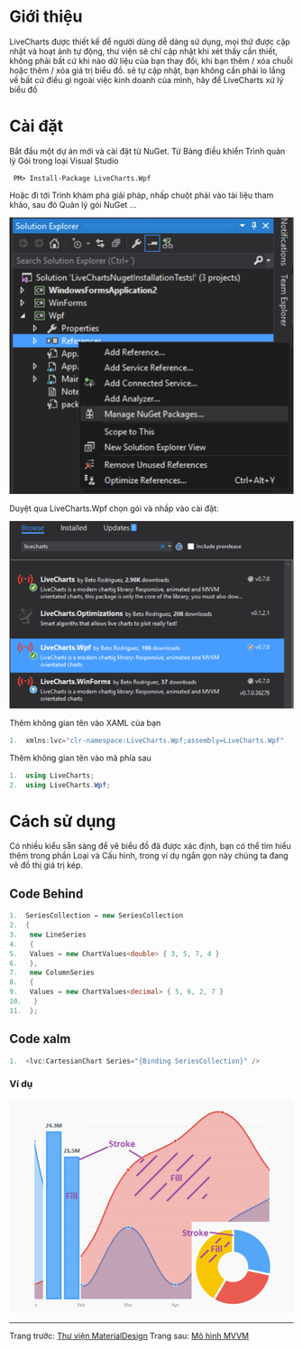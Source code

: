 # Giới thiệu
LiveCharts được thiết kế để người dùng dễ dàng sử dụng, mọi thứ được cập nhật và hoạt ảnh tự động, thư viện sẽ chỉ cập nhật khi xét thấy cần thiết, không phải bất cứ khi nào dữ liệu của bạn thay đổi, khi bạn thêm / xóa chuỗi hoặc thêm / xóa giá trị biểu đồ. sẽ tự cập nhật, bạn không cần phải lo lắng về bất cứ điều gì ngoài việc kinh doanh của mình, hãy để LiveCharts xử lý biểu đồ
# Cài đặt
Bắt đầu một dự án mới và cài đặt từ NuGet. Từ Bảng điều khiển Trình quản lý Gói trong loại Visual Studio
```Csharp
 PM> Install-Package LiveCharts.Wpf
```
Hoặc đi tới Trình khám phá giải pháp, nhấp chuột phải vào tài liệu tham khảo, sau đó Quản lý gói NuGet ...

![](../images/Cài%20đặt%20thư%20viện%20LiveChart.png)

Duyệt qua LiveCharts.Wpf chọn gói và nhấp vào cài đặt:

![](../images/Cài%20đặt%20thư%20viện%20LiveChart%20P2.png)

Thêm không gian tên vào XAML của bạn

```csharp
1.  xmlns:lvc="clr-namespace:LiveCharts.Wpf;assembly=LiveCharts.Wpf"
```
Thêm không gian tên vào mã phía sau

```csharp
1.  using LiveCharts;
2.  using LiveCharts.Wpf;
```

# Cách sử dụng
Có nhiều kiểu sẵn sàng để vẽ biểu đồ đã được xác định, bạn có thể tìm hiểu thêm trong phần Loại và Cấu hình, trong ví dụ ngắn gọn này chúng ta đang vẽ đồ thị giá trị kép.
## Code Behind
```csharp
1.  SeriesCollection = new SeriesCollection
2.  {
3.   new LineSeries
4.   {
5.   Values = new ChartValues<double> { 3, 5, 7, 4 }
6.   },
7.   new ColumnSeries 
8.   {
9.   Values = new ChartValues<decimal> { 5, 6, 2, 7 }
10.   }
11.  };
```


## Code xalm
```csharp
1.  <lvc:CartesianChart Series="{Binding SeriesCollection}" />
```
### Ví dụ

![](../images/Chart.png)

------------------------------------------------
Trang trước: [Thư viện MaterialDesign](Thư%20viện%20MaterialDesign.md)
Trang sau: [Mô hình MVVM](Mô%20hình%20MVVM.md)